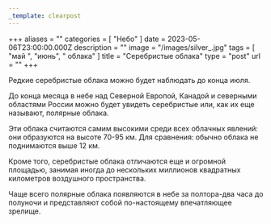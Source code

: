 ```yaml
---
_template: clearpost
---
```



+++
aliases = ""
categories = [ "Небо" ]
date = 2023-05-06T23:00:00.000Z
description = ""
image = "/images/silver_.jpg"
tags = [ "май ", "июнь", " облака" ]
title = "Cеребристые облака"
type = "post"
url = ""
+++

Редкие серебристые облака можно будет наблюдать до конца июля.

До конца месяца в небе над Северной Европой, Канадой и северными областями России можно будет увидеть серебристые или, как их еще называют, полярные облака.

Эти облака считаются самим высокими среди всех облачных явлений: они образуются на высоте 70-95 км. Для сравнения: обычно облака не поднимаются выше 12 км.

Кроме того, серебристые облака отличаются еще и огромной площадью, занимая иногда до нескольких миллионов квадратных километров воздушного пространства.

Чаще всего полярные облака появляются в небе за полтора-два часа до полуночи и представляют собой по-настоящему впечатляющее зрелище.

